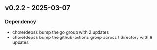 ## v0.2.2 - 2025-03-07
### Dependency
* chore(deps): bump the go group with 2 updates
* chore(deps): bump the github-actions group across 1 directory with 8 updates
